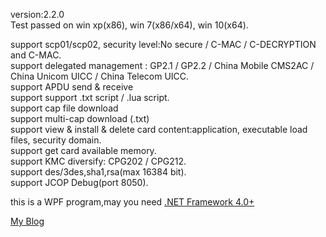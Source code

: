 version:2.2.0  
Test passed on win xp(x86), win 7(x86/x64), win 10(x64).  

support scp01/scp02, security level:No secure / C-MAC / C-DECRYPTION and C-MAC.  
support delegated management  :	GP2.1 / GP2.2 / China Mobile CMS2AC / China Unicom UICC / China Telecom UICC.  
support APDU send & receive  
support support .txt script / .lua script.   
support cap file download  
support multi-cap download (.txt)  
support view & install & delete card content:application, executable load files, security domain.  
support get card available memory.  
support KMC diversify: CPG202 / CPG212.  
support des/3des,sha1,rsa(max 16384 bit).   
support JCOP Debug(port 8050). 
 
this is a WPF program,may you need [.NET Framework 4.0+](https://www.microsoft.com/en-us/download/details.aspx?id=17718)  

[My Blog](http://map.im)   
